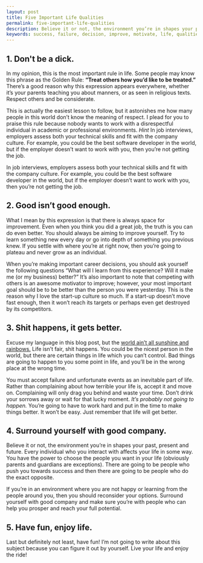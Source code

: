 ```yaml
---
layout: post
title: Five Important Life Qualities
permalink: five-important-life-qualities
description: Believe it or not, the environment you’re in shapes your past, present and future. Every individual who you interact with affects your life in some way.
keywords: success, failure, decision, improve, motivate, life, qualities
---
```


## 1. Don't be a dick.
In my opinion, this is the most important rule in life. Some people may know this phrase as the Golden Rule: **“Treat others how you’d like to be treated.”** There’s a good reason why this expression appears everywhere, whether it’s your parents teaching you about manners, or as seen in religious texts. Respect others and be considerate.

This is actually the easiest lesson to follow, but it astonishes me how many people in this world don’t know the meaning of respect. I plead for you to praise this rule because nobody wants to work with a disrespectful individual in academic or professional environments. *Hint* In job interviews, employers assess both your technical skills and fit with the company culture. For example, you could be the best software developer in the world, but if the employer doesn’t want to work with you, then you’re not getting the job.

<!--more-->

In job interviews, employers assess both your technical skills and fit with the company culture. For example, you could be the best software developer in the world, but if the employer doesn’t want to work with you, then you’re not getting the job.

## 2. Good isn’t good enough.

What I mean by this expression is that there is always space for improvement. Even when you think you did a great job, the truth is you can do even better. You should always be aiming to improve yourself. Try to learn something new every day or go into depth of something you previous knew. If you settle with where you’re at right now, then you’re going to plateau and never grow as an individual.

When you’re making important career decisions, you should ask yourself the following questions “What will I learn from this experience? Will it make me (or my business) better?” It’s also important to note that competing with others is an awesome motivator to improve; however, your most important goal should be to be better than the person you were yesterday. This is the reason why I love the start-up culture so much. If a start-up doesn’t move fast enough, then it won’t reach its targets or perhaps even get destroyed by its competitors.

## 3. Shit happens, it gets better.

Excuse my language in this blog post, but the [world ain’t all sunshine and rainbows.](https://youtu.be/D_Vg4uyYwEk?t=97) Life isn’t fair, shit happens. You could be the nicest person in the world, but there are certain things in life which you can’t control. Bad things are going to happen to you some point in life, and you’ll be in the wrong place at the wrong time.

You must accept failure and unfortunate events as an inevitable part of life. Rather than complaining about how terrible your life is, accept it and move on. Complaining will only drag you behind and waste your time. Don’t drink your sorrows away or wait for that lucky moment. *It’s probably not going to happen.* You’re going to have to work hard and put in the time to make things better. It won’t be easy. Just remember that life will get better.

## 4. Surround yourself with good company.

Believe it or not, the environment you’re in shapes your past, present and future. Every individual who you interact with affects your life in some way. You have the power to choose the people you want in your life (obviously parents and guardians are exceptions). There are going to be people who push you towards success and then there are going to be people who do the exact opposite.

If you’re in an environment where you are not happy or learning from the people around you, then you should reconsider your options. Surround yourself with good company and make sure you’re with people who can help you prosper and reach your full potential.

## 5. Have fun, enjoy life.

Last but definitely not least, have fun! I’m not going to write about this subject because you can figure it out by yourself. Live your life and enjoy the ride!
